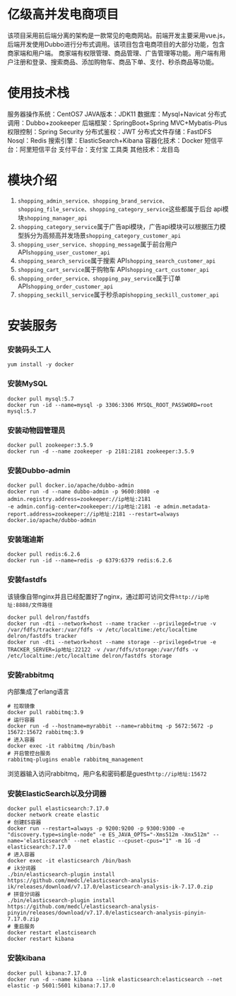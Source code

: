 # 亿级高并发电商项目

该项目采用前后端分离的架构是一款常见的电商网站。前端开发主要采用vue.js，后端开发使用Dubbo进行分布式调用。该项目包含电商项目的大部分功能，包含商家端和用户端。 商家端有权限管理、商品管理、广告管理等功能。用户端有用户注册和登录、搜索商品、添加购物车、商品下单、支付、秒杀商品等功能。

# 使用技术栈

服务器操作系统：CentOS7
JAVA版本：JDK11
数据库：Mysql+Navicat
分布式调用：Dubbo+zookeeper
后端框架：SpringBoot+Spring MVC+Mybatis-Plus
权限控制：Spring Security 分布式鉴权：JWT
分布式文件存储：FastDFS Nosql：Redis
搜索引擎：ElasticSearch+Kibana
容器化技术：Docker
短信平台：阿里短信平台 支付平台：支付宝 工具类 其他技术：龙目岛

# 模块介绍

1. `shopping_admin_service、shopping_brand_service、shopping_file_service、shopping_category_service`这些都属于后台 api模块`shopping_manager_api`
2. `shopping_category_service`属于广告api模块，广告api模块可以根据压力模型拆分为高频高并发场景`shopping_category_customer_api`
3. `shopping_user_service、shopping_message`属于前台用户API`shopping_user_customer_api`
4. `shopping_search_service`属于搜索 API`shopping_search_customer_api`
5. `shopping_cart_service`属于购物车 API`shopping_cart_customer_api`
6. `shopping_order_service、shopping_pay_service`属于订单API`shopping_order_customer_api`
7. `shopping_seckill_service`属于秒杀api`shopping_seckill_customer_api`

# 安装服务

### 安装码头工人

```
yum install -y docker
```



### 安装MySQL

```
docker pull mysql:5.7
docker run -id --name=mysql -p 3306:3306 MYSQL_ROOT_PASSWORD=root mysql:5.7
```



### 安装动物园管理员

```
docker pull zookeeper:3.5.9
docker run -d --name zookeeper -p 2181:2181 zookeeper:3.5.9
```



### 安装Dubbo-admin

```
docker pull docker.io/apache/dubbo-admin
docker run -d --name dubbo-admin -p 9600:8080 -e admin.registry.address=zookeeper://ip地址:2181 
-e admin.config-center=zookeeper://ip地址:2181 -e admin.metadata-report.address=zookeeper://ip地址:2181 --restart=always docker.io/apache/dubbo-admin
```



### 安装瑞迪斯

```
docker pull redis:6.2.6
docker run -id --name=redis -p 6379:6379 redis:6.2.6
```



### 安装fastdfs

该镜像自带nginx并且已经配置好了nginx，通过即可访问文件`http://ip地址:8888/文件路径`

```
docker pull delron/fastdfs
docker run -dti --network=host --name tracker --privileged=true -v /var/fdfs/tracker:/var/fdfs -v /etc/localtime:/etc/localtime delron/fastdfs tracker
docker run -dti --network=host --name storage --privileged=true -e TRACKER_SERVER=ip地址:22122 -v /var/fdfs/storage:/var/fdfs -v /etc/localtime:/etc/localtime delron/fastdfs storage
```



### 安装rabbitmq

内部集成了erlang语言

```
# 拉取镜像
docker pull rabbitmq:3.9
# 运行容器
docker run -d --hostname=myrabbit --name=rabbitmq -p 5672:5672 -p 15672:15672 rabbitmq:3.9
# 进入容器
docker exec -it rabbitmq /bin/bash
# 开启管控台服务
rabbitmq-plugins enable rabbitmq_management
```



浏览器输入访问rabbitmq，用户名和密码都是guest`http://ip地址:15672`

### 安装ElasticSearch以及分词器

```
docker pull elasticsearch:7.17.0
docker network create elastic
# 创建ES容器
docker run --restart=always -p 9200:9200 -p 9300:9300 -e "discovery.type=single-node" -e ES_JAVA_OPTS="-Xms512m -Xmx512m" --name='elasticsearch' --net elastic --cpuset-cpus="1" -m 1G -d elasticsearch:7.17.0
# 进入容器
docker exec -it elasticsearch /bin/bash
# ik分词器
./bin/elasticsearch-plugin install https://github.com/medcl/elasticsearch-analysis-ik/releases/download/v7.17.0/elasticsearch-analysis-ik-7.17.0.zip
# 拼音分词器
./bin/elasticsearch-plugin install https://github.com/medcl/elasticsearch-analysis-pinyin/releases/download/v7.17.0/elasticsearch-analysis-pinyin-7.17.0.zip
# 重启服务
docker restart elastcisearch
docker restart kibana
```



### 安装kibana

```
docker pull kibana:7.17.0
docker run -d --name kibana --link elasticsearch:elasticsearch --net elastic -p 5601:5601 kibana:7.17.0
```
